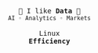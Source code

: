 <!--
**yuuushio/yuuushio** is a ✨ _special_ ✨ repository because its `README.md` (this file) appears on your GitHub profile.

Here are some ideas to get you started:

- 🔭 I’m currently working on ...
- 🌱 I’m currently learning ...
- 👯 I’m looking to collaborate on ...
- 🤔 I’m looking for help with ...
- 💬 Ask me about ...
- 📫 How to reach me: ...
- 😄 Pronouns: ...
- ⚡ Fun fact: ...
-->


  <p align="center">
    <samp>
      🔮 I like <b>Data</b> 🔮
      <br>
      <small> AI ◦ Analytics ◦ Markets </small>
      <br>
      <br>
      Linux
      <br>
      <b> Efficiency </b>
    </samp>
  </p>

<br>


